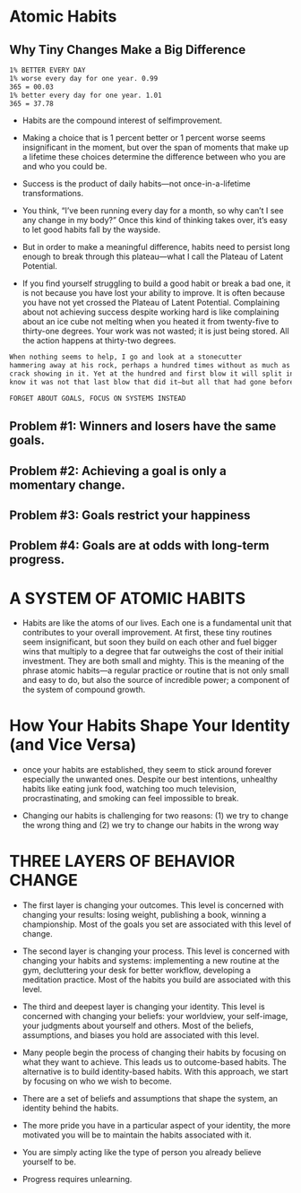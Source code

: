 # Atomic Habits

## Why Tiny Changes Make a Big Difference
```sh
1% BETTER EVERY DAY
1% worse every day for one year. 0.99
365 = 00.03
1% better every day for one year. 1.01
365 = 37.78
```
- Habits are the compound interest of selfimprovement.

- Making a choice that is 1 percent better or 1 percent worse
seems insignificant in the moment, but over the span of moments that make up a
lifetime these choices determine the difference between who you are and who
you could be.

- Success is the product of daily habits—not once-in-a-lifetime
transformations.

- You think, “I’ve been running every day for a month, so why can’t I see any
change in my body?” Once this kind of thinking takes over, it’s easy to let good
habits fall by the wayside.
- But in order to make a meaningful difference, habits
need to persist long enough to break through this plateau—what I call the
Plateau of Latent Potential.

- If you find yourself struggling to build a good habit or break a bad one, it is
not because you have lost your ability to improve. It is often because you have
not yet crossed the Plateau of Latent Potential. Complaining about not achieving
success despite working hard is like complaining about an ice cube not melting
when you heated it from twenty-five to thirty-one degrees. Your work was not
wasted; it is just being stored. All the action happens at thirty-two degrees.

```sh
When nothing seems to help, I go and look at a stonecutter
hammering away at his rock, perhaps a hundred times without as much as a
crack showing in it. Yet at the hundred and first blow it will split in two, and I
know it was not that last blow that did it—but all that had gone before.”
```

```sh
FORGET ABOUT GOALS, FOCUS ON SYSTEMS INSTEAD
```

## Problem #1: Winners and losers have the same goals.

## Problem #2: Achieving a goal is only a momentary change.

## Problem #3: Goals restrict your happiness

## Problem #4: Goals are at odds with long-term progress.

# A SYSTEM OF ATOMIC HABITS

- Habits are like the atoms of our lives. Each one is a fundamental unit that
contributes to your overall improvement. At first, these tiny routines seem
insignificant, but soon they build on each other and fuel bigger wins that
multiply to a degree that far outweighs the cost of their initial investment. They
are both small and mighty. This is the meaning of the phrase atomic habits—a
regular practice or routine that is not only small and easy to do, but also the
source of incredible power; a component of the system of compound growth.

# How Your Habits Shape Your Identity (and Vice Versa)

- once your habits are established, they seem to stick around forever especially the unwanted ones. Despite our best intentions, unhealthy habits like eating junk food, watching too much television, procrastinating, and smoking can feel impossible to break.

- Changing our habits is challenging for two reasons: (1) we try to change the
wrong thing and (2) we try to change our habits in the wrong way

# THREE LAYERS OF BEHAVIOR CHANGE

- The first layer is changing your outcomes. This level is concerned with
changing your results: losing weight, publishing a book, winning a
championship. Most of the goals you set are associated with this level of change.

- The second layer is changing your process. This level is concerned with
changing your habits and systems: implementing a new routine at the gym,
decluttering your desk for better workflow, developing a meditation practice.
Most of the habits you build are associated with this level.

- The third and deepest layer is changing your identity. This level is
concerned with changing your beliefs: your worldview, your self-image, your
judgments about yourself and others. Most of the beliefs, assumptions, and
biases you hold are associated with this level.

- Many people begin the process of changing their habits by focusing on what
they want to achieve. This leads us to outcome-based habits. The alternative is to
build identity-based habits. With this approach, we start by focusing on who we
wish to become.

- There are a set of beliefs and assumptions that shape the system, an
identity behind the habits.

- The more pride you have in a particular aspect of your identity, the more
motivated you will be to maintain the habits associated with it.

- You are simply acting like the type of person you already
believe yourself to be.

- Progress requires unlearning.







